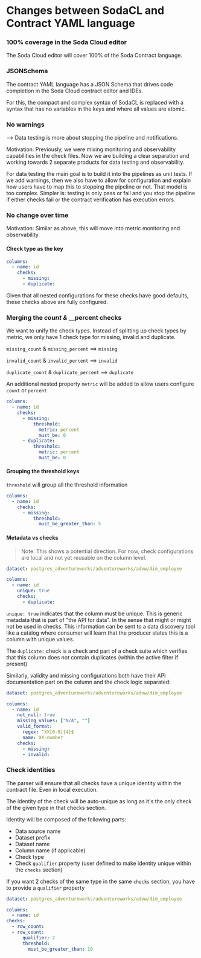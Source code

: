 # Changes between SodaCL and Contract YAML language

### 100% coverage in the Soda Cloud editor

The Soda Cloud editor will cover 100% of the Soda Contract language.

### JSONSchema

The contract YAML language has a JSON Schema that drives code completion in the Soda Cloud contract editor and IDEs.

For this, the compact and complex syntax of SodaCL is replaced with a syntax that has no variables in the keys and where all values are atomic.

### No warnings

⟶ Data testing is more about stopping the pipeline and notifications.

Motivation: Previously, we were mixing monitoring and observability capabilities in the check files. Now we are building a clear separation and working towards 2 separate products for data testing and observability.

For data testing the main goal is to build it into the pipelines as unit tests. If we add warnings, then we also have to allow for configuration and explain how users have to map this to stopping the pipeline or not. That model is too complex. Simpler is: testing is only pass or fail and you stop the pipeline if either checks fail or the contract verification has execution errors.

### No change over time

Motivation: Similar as above, this will move into metric monitoring and observability

#### Check type as the key

```yaml
columns:
  - name: id
    checks:
      - missing:
      - duplicate:
```

Given that all nested configurations for these checks have good defaults, these checks above are fully configured.

### Merging the *count &* \_\_percent checks

We want to unify the check types. Instead of splitting up check types by metric, we only have 1 check type for missing, invalid and duplicate.

`missing_count` & `missing_percent` ==> `missing`

`invalid_count` & `invalid_percent` ==> `invalid`

`duplicate_count` & `duplicate_percent` ==> `duplicate`

An additional nested property `metric` will be added to allow users configure `count` or `percent`

```yaml
columns:
  - name: id
    checks:
      - missing:
          threshold: 
            metric: percent
            must_be: 0
      - duplicate:
          threshold: 
            metric: percent
            must_be: 0
```

#### Grouping the threshold keys

`threshold` will group all the threshold information

```yaml
columns:
  - name: id
    checks:
      - missing:
          threshold:
            must_be_greater_than: 5
```

#### Metadata vs checks

> Note: This shows a potential direction.  For now, check configurations are local and not yet reusable on the column level. 

```yaml
dataset: postgres_adventureworks/adventureworks/advw/dim_employee

columns:
  - name: id
    unique: true
    checks:
      - duplicate:
```

`unique: true` indicates that the column must be unique. This is generic metadata that is part of "the API for data". In the sense that might or might not be used in checks. This information can be sent to a data discovery tool like a catalog where consumer will learn that the producer states this is a column with unique values.

The `duplicate:` check is a check and part of a check suite which verifies that this column does not contain duplicates (within the active filter if present)

Similarly, validity and missing configurations both have their API documentation part on the column and the check logic separated:

```yaml
dataset: postgres_adventureworks/adventureworks/advw/dim_employee

columns:
  - name: id
    not_null: true
    missing_values: ["N/A", ""]
    valid_format:
      regex: ^XX[0-9]{4}$
      name: XX-number
    checks:
      - missing:
      - invalid:
```

### Check identities

The parser will ensure that all checks have a unique identity within the contract file. Even in local execution.

The identity of the check will be auto-unique as long as it's the only check of the given type in that checks section.

Identity will be composed of the following parts:

* Data source name
* Dataset prefix
* Dataset name
* Column name (if applicable)
* Check type
* Check `qualifier` property (user defined to make identity unique within the `checks` section)

If you want 2 checks of the same type in the same `checks` section, you have to provide a `qualifier` property

```yaml
dataset: postgres_adventureworks/adventureworks/advw/dim_employee

columns:
  - name: id
checks:
  - row_count:
  - row_count:
      qualifier: 2
      threshold:
        must_be_greater_than: 10
```
